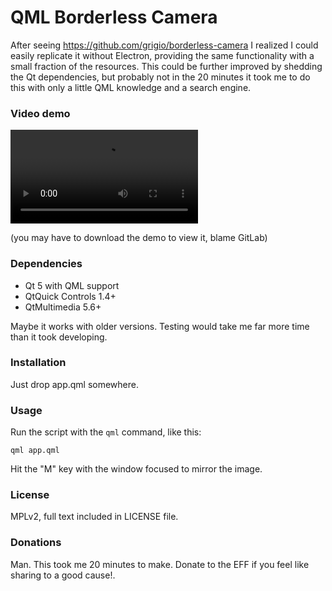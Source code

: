 QML Borderless Camera
=====================

After seeing https://github.com/grigio/borderless-camera I realized I could easily replicate it without Electron, providing the same functionality with a small fraction of the resources. This could be further improved by shedding the Qt dependencies, but probably not in the 20 minutes it took me to do this with only a little QML knowledge and a search engine.

### Video demo

![Video demo](demo.mp4)

(you may have to download the demo to view it, blame GitLab)

### Dependencies

- Qt 5 with QML support
- QtQuick Controls 1.4+
- QtMultimedia 5.6+

Maybe it works with older versions. Testing would take me far more time than it took developing.

### Installation

Just drop app.qml somewhere.

### Usage

Run the script with the `qml` command, like this:

    qml app.qml

Hit the "M" key with the window focused to mirror the image.

### License

MPLv2, full text included in LICENSE file.

### Donations

Man. This took me 20 minutes to make. Donate to the EFF if you feel like sharing to a good cause!.
